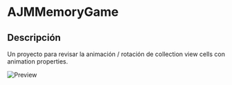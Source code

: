 # AJMMemoryGame

## Descripción
Un proyecto para revisar la animación / rotación de collection view cells con animation properties. 


![Preview](https://media.giphy.com/media/xUOwGbTSdQNORNuYLK/giphy.gif)
